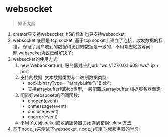 # websocket

> 知识大纲
1. creator只支持websocket, h5的标准也只支持websocket;
2. websocket 底层是 tcp socket, 基于tcp socket上建立了连接，收发数据的标准，
    保证了用户收到的数据和发到的数据是一致的，不用考虑粘包等问题,websocket协议已经解决了;
3. websocket的使用方式:
     1. new WebSocket(url); 服务器对应的url: “ws://127.0.0.1:6081/ws”, ip + port
     2. 支持的数据: 文本数据类型与二进制数据类型;
        * sock.binaryType = "arraybuffer"/"Blob";   
        * 支持arraybuffer和Blob类型,一般配置成arraybuffer,根据服务器而定;
     3. 配置好websocket的回调函数: 
        * onopen(event) 
        * onmessage(event)
        * onclose(event) 
        * onerror(event)
     4. 不用了关闭socket或收到服务器关闭遇到错误: close方法;
4. 基于node.js来测试下websocket, node.js见到时候服务器的学习;
